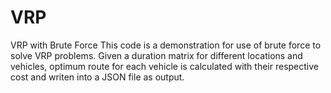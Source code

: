 # VRP
VRP with Brute Force
This code is a demonstration for use of brute force to solve VRP problems.
Given a duration matrix for different locations and vehicles, optimum route for each vehicle is calculated with their respective cost and writen into a JSON file as output. 
